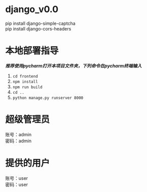 # django_v0.0

pip install django-simple-captcha  
pip install django-cors-headers


# 本地部署指导

***推荐使用pycharm打开本项目文件夹，下列命令在pycharm终端输入***

1. ```cd frontend```
2. ```npm install```
3. ```npm run build```
4. ```cd ..```
5. ```python manage.py runserver 8000```

# 超级管理员
账号：admin  
密码：admin

# 提供的用户
账号：user  
密码：user

